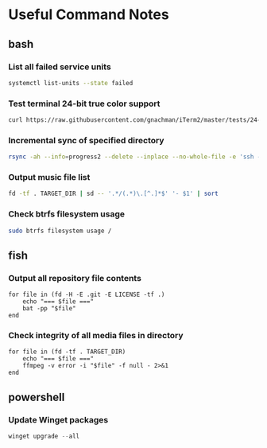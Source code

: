 # Useful Command Notes

## bash

### List all failed service units

```bash
systemctl list-units --state failed
```

### Test terminal 24-bit true color support

```bash
curl https://raw.githubusercontent.com/gnachman/iTerm2/master/tests/24-bit-color.sh | bash
```

### Incremental sync of specified directory

```bash
rsync -ah --info=progress2 --delete --inplace --no-whole-file -e 'ssh -p PORT' SRC REMOTE:/DEST
```

### Output music file list

```bash
fd -tf . TARGET_DIR | sd -- '.*/(.*)\.[^.]*$' '- $1' | sort
```

### Check btrfs filesystem usage

```bash
sudo btrfs filesystem usage /
```

## fish

### Output all repository file contents

```fish
for file in (fd -H -E .git -E LICENSE -tf .)
    echo "=== $file ==="
    bat -pp "$file"
end
```

### Check integrity of all media files in directory

```fish
for file in (fd -tf . TARGET_DIR)
    echo "=== $file ==="
    ffmpeg -v error -i "$file" -f null - 2>&1
end
```

## powershell

### Update Winget packages

```powershell
winget upgrade --all
```
